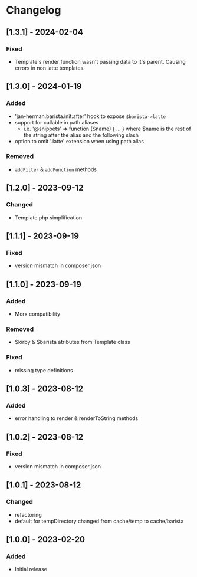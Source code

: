 # Changelog

## [1.3.1] - 2024-02-04
### Fixed
- Template's render function wasn't passing data to it's parent. Causing errors in non latte templates.


## [1.3.0] - 2024-01-19
### Added
- 'jan-herman.barista.init:after' hook to expose `$barista->latte`
- support for callable in path aliases
    - i.e. '@snippets' => function ($name) { ... } where $name is the rest of the string after the alias and the following  slash
- option to omit '.latte' extension when using path alias

### Removed
- `addFilter` & `addFunction` methods


## [1.2.0] - 2023-09-12
### Changed
- Template.php simplification


## [1.1.1] - 2023-09-19
### Fixed
- version mismatch in composer.json


## [1.1.0] - 2023-09-19
### Added
- Merx compatibility

### Removed
- $kirby & $barista atributes from Template class

### Fixed
- missing type definitions


## [1.0.3] - 2023-08-12
### Added
- error handling to render & renderToString methods


## [1.0.2] - 2023-08-12
### Fixed
- version mismatch in composer.json


## [1.0.1] - 2023-08-12
### Changed
- refactoring
- default for tempDirectory changed from cache/temp to cache/barista


## [1.0.0] - 2023-02-20
### Added
- Initial release
